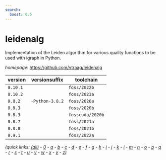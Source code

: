 ```yaml
---
search:
  boost: 0.5
---
```

# leidenalg

Implementation of the Leiden algorithm for various quality functions to be used with igraph in Python.

*homepage*: <https://github.com/vtraag/leidenalg>

version | versionsuffix | toolchain
--------|---------------|----------
``0.10.1`` |  | ``foss/2022b``
``0.10.2`` |  | ``foss/2023a``
``0.8.2`` | ``-Python-3.8.2`` | ``foss/2020a``
``0.8.3`` |  | ``foss/2020b``
``0.8.3`` |  | ``fosscuda/2020b``
``0.8.7`` |  | ``foss/2021a``
``0.8.8`` |  | ``foss/2021b``
``0.9.1`` |  | ``foss/2022a``


*(quick links: [(all)](../index.md) - [0](../0/index.md) - [a](../a/index.md) - [b](../b/index.md) - [c](../c/index.md) - [d](../d/index.md) - [e](../e/index.md) - [f](../f/index.md) - [g](../g/index.md) - [h](../h/index.md) - [i](../i/index.md) - [j](../j/index.md) - [k](../k/index.md) - [l](../l/index.md) - [m](../m/index.md) - [n](../n/index.md) - [o](../o/index.md) - [p](../p/index.md) - [q](../q/index.md) - [r](../r/index.md) - [s](../s/index.md) - [t](../t/index.md) - [u](../u/index.md) - [v](../v/index.md) - [w](../w/index.md) - [x](../x/index.md) - [y](../y/index.md) - [z](../z/index.md))*

